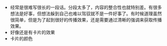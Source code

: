 - 经常是很难写很长的一段话。分段太多了，内容的整合性也就特别差。有很多想法是好事，但想法躲到自己也难以驾驭就不是一件好事了。有时候道理虽然很简单，但是为了起到很好的传播效果，还是需要通过清晰的强调来获取传播效果。
- 好像还是有卡片的效果
- 卡片的颜色
